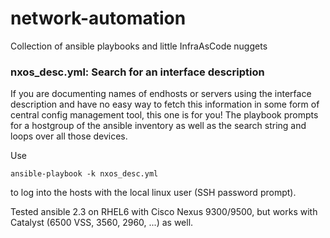 # network-automation

Collection of ansible playbooks and little InfraAsCode nuggets

### nxos_desc.yml: Search for an interface description

If you are documenting names of endhosts or servers using the interface description and have no easy way to fetch this information in some form of central config management tool, this one is for you!
The playbook prompts for a hostgroup of the ansible inventory as well as the search string and loops over all those devices.

Use 

```
ansible-playbook -k nxos_desc.yml
```

to log into the hosts with the local linux user (SSH password prompt).

Tested ansible 2.3 on RHEL6 with Cisco Nexus 9300/9500, but works with Catalyst (6500 VSS, 3560, 2960, ...) as well.

